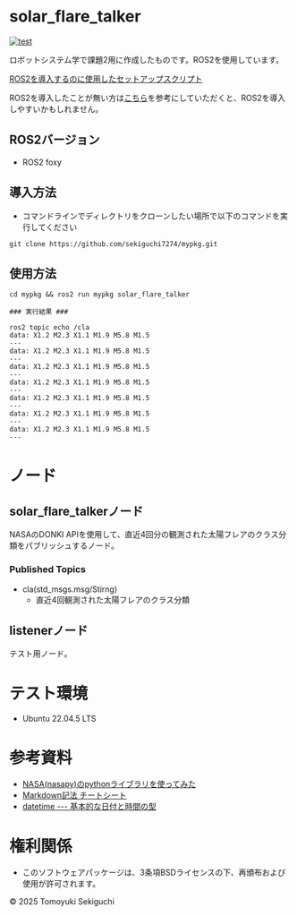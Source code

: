 # solar_flare_talker


[![test](https://github.com/sekiguchi7274/mypkg/actions/workflows/test.yml/badge.svg)](https://github.com/sekiguchi7274/mypkg/actions/workflows/test.yml)


ロボットシステム学で課題2用に作成したものです。ROS2を使用しています。


[ROS2を導入するのに使用したセットアップスクリプト](https://github.com/ryuichiueda/ros2_setup_scripts)

ROS2を導入したことが無い方は[こちら](https://ryuichiueda.github.io/slides_marp/robosys2024/lesson8.html#1 "ロボットシステム学第8回目")を参考にしていただくと、ROS2を導入しやすいかもしれません。
## ROS2バージョン

- ROS2 foxy
## 導入方法
- コマンドラインでディレクトリをクローンしたい場所で以下のコマンドを実行してください


```
git clone https://github.com/sekiguchi7274/mypkg.git
```


## 使用方法
```
cd mypkg && ros2 run mypkg solar_flare_talker

### 実行結果 ###

ros2 topic echo /cla
data: X1.2 M2.3 X1.1 M1.9 M5.8 M1.5
---
data: X1.2 M2.3 X1.1 M1.9 M5.8 M1.5
---
data: X1.2 M2.3 X1.1 M1.9 M5.8 M1.5
---
data: X1.2 M2.3 X1.1 M1.9 M5.8 M1.5
---
data: X1.2 M2.3 X1.1 M1.9 M5.8 M1.5
---
data: X1.2 M2.3 X1.1 M1.9 M5.8 M1.5
---
data: X1.2 M2.3 X1.1 M1.9 M5.8 M1.5
---
```
# ノード
## solar_flare_talkerノード
NASAのDONKI APIを使用して、直近4回分の観測された太陽フレアのクラス分類をパブリッシュするノード。

### Published Topics
- cla(std_msgs.msg/Stirng)
  - 直近4回観測された太陽フレアのクラス分類

## listenerノード
テスト用ノード。
# テスト環境
- Ubuntu 22.04.5 LTS
# 参考資料
- [NASA(nasapy)のpythonライブラリを使ってみた](https://web3.hide.ac/articles/DJ_LTtilh)
- [Markdown記法 チートシート](https://qiita.com/Qiita/items/c686397e4a0f4f11683d)
- [datetime --- 基本的な日付と時間の型](https://docs.python.org/ja/3.13/library/datetime.html)
# 権利関係
- このソフトウェアパッケージは、3条項BSDライセンスの下、再頒布および使用が許可されます。


© 2025 Tomoyuki Sekiguchi
